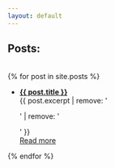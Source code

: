 ```yaml
---
layout: default
---
```


<section>
  <h1> Posts:</h1>
  <br>
  {% for post in site.posts %}
  <ul>
    <li>
      <b><a href="{{ site.url }}/CGTrabalhos{{ post.url }}">{{ post.title }}</a></b>
      <br>{{ post.excerpt | remove: '<p>' | remove: '</p>' }}
      <br><a href="{{ site.url }}/CGTrabalhos{{ post.url }}">Read more</a>
    </li>
  </ul>
  {% endfor %}
 </section>
  
